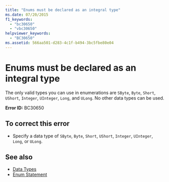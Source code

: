 ```yaml
---
title: "Enums must be declared as an integral type"
ms.date: 07/20/2015
f1_keywords: 
  - "bc30650"
  - "vbc30650"
helpviewer_keywords: 
  - "BC30650"
ms.assetid: 566aa501-d283-4c1f-b494-3bc5fbe80e04
---
```

# Enums must be declared as an integral type
The only valid types you can use in enumerations are `SByte`, `Byte`, `Short`, `UShort`, `Integer`, `UInteger`, `Long`, and `ULong`. No other data types can be used.  
  
 **Error ID:** BC30650  
  
## To correct this error  
  
- Specify a data type of `SByte`, `Byte`, `Short`, `UShort`, `Integer`, `UInteger`, `Long`, or `ULong`.  
  
## See also

- [Data Types](../language-reference/data-types/index.md)
- [Enum Statement](../language-reference/statements/enum-statement.md)
